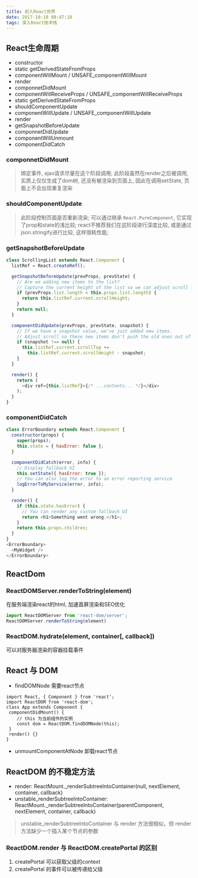 ```yaml
---
title: 初入React世界
date: 2017-10-10 08:47:18
tags: 深入React技术栈
---
```

## React生命周期
- constructor
- static getDerivedStateFromProps
- componentWillMount / UNSAFE_componentWillMount
- render
- componnetDidMount
- componentWillReceiveProps / UNSAFE_componentWillReceiveProps
- static getDerivedStateFromProps
- shouldComponentUpdate
- componentWillUpdate / UNSAFE_componentWillUpdate
- render
- getSnapshotBeforeUpdate
- componnetDidUpdate
- componentWillUnmount
- componentDidCatch

### componnetDidMount
> 绑定事件, ajax请求尽量在这个阶段调用; 此阶段虽然在render之后被调用, 实质上仅仅生成了dom树, 还没有被渲染到页面上, 因此在调用setState, 页面上不会出现重复渲染

### shouldComponentUpdate
> 此阶段控制页面是否重新渲染; 可以通过继承 `React.PureComponent`, 它实现了prop和state的浅比较; react不推荐我们在这阶段进行深度比较, 或是通过json.stringify进行比较, 这样很耗性能;

### getSnapshotBeforeUpdate
```js
class ScrollingList extends React.Component {
  listRef = React.createRef();

  getSnapshotBeforeUpdate(prevProps, prevState) {
    // Are we adding new items to the list?
    // Capture the current height of the list so we can adjust scroll later.
    if (prevProps.list.length < this.props.list.length) {
      return this.listRef.current.scrollHeight;
    }
    return null;
  }

  componentDidUpdate(prevProps, prevState, snapshot) {
    // If we have a snapshot value, we've just added new items.
    // Adjust scroll so these new items don't push the old ones out of view.
    if (snapshot !== null) {
      this.listRef.current.scrollTop +=
        this.listRef.current.scrollHeight - snapshot;
    }
  }

  render() {
    return (
      <div ref={this.listRef}>{/* ...contents... */}</div>
    );
  }
}
```

### componentDidCatch

```js
class ErrorBoundary extends React.Component {
  constructor(props) {
    super(props);
    this.state = { hasError: false };
  }

  componentDidCatch(error, info) {
    // Display fallback UI
    this.setState({ hasError: true });
    // You can also log the error to an error reporting service
    logErrorToMyService(error, info);
  }

  render() {
    if (this.state.hasError) {
      // You can render any custom fallback UI
      return <h1>Something went wrong.</h1>;
    }
    return this.props.children;
  }
}
<ErrorBoundary>
  <MyWidget />
</ErrorBoundary>
```

## ReactDom
### ReactDOMServer.renderToString(element) 
在服务端渲染react的html, 加速首屏渲染和SEO优化

```js
import ReactDOMServer from 'react-dom/server';
ReactDOMServer.renderToString(element) 
```

### ReactDOM.hydrate(element, container[, callback])
可以对服务器渲染的容器挂载事件


## React 与 DOM
- findDOMNode 需要react节点

```
import React, { Component } from 'react';
import ReactDOM from 'react-dom';
class App extends Component { 
 componentDidMount() {
 	// this 为当前组件的实例
	const dom = ReactDOM.findDOMNode(this); 
 }
 render() {} 
}
```

- unmountComponentAtNode 卸载react节点

## ReactDOM 的不稳定方法
- render: ReactMount._renderSubtreeIntoContainer(null, nextElement, container, callback)
- unstable_renderSubtreeIntoContainer: ReactMount._renderSubtreeIntoContainer(parentComponent,
nextElement, container, callback)

> unstable_renderSubtreeIntoContainer 与 render 方法很相似，但 render 方法缺少一个插入某个节点的参数

### ReactDOM.render 与 ReactDOM.createPortal 的区别
1. createPortal 可以获取父级的context
2. createPortal 的事件可以被传递给父级
